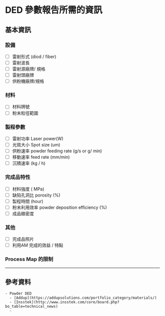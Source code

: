 # DED 參數報告所需的資訊

## 基本資訊

### 設備

* [ ] 雷射形式 (diod / fiber)
* [ ] 雷射波長
* [ ] 雷射源廠牌/ 規格
* [ ] 雷射頭廠牌
* [ ] 供粉機廠牌/規格

### 材料

* [ ] 材料牌號
* [ ] 粉末粒徑範圍

### 製程參數

* [ ] 雷射功率 Laser power(W)
* [ ] 光斑大小 Spot size (um)
* [ ] 供粉速率 powder feeding rate (g/s or g/ min)
* [ ] 移動速率 feed rate (mm/min)
* [ ] 沉積速率 (kg / h)

### 完成品特性

* [ ] 材料強度 ( MPa)
* [ ] 缺陷孔洞比 porosity (%)
* [ ] 製程時間 (hour)
* [ ] 粉末利用效率 powder deposition efficiency (%)
* [ ] 成品緻密度

### 其他

* [ ] 完成品照片
* [ ] 利用AM 完成的效益 / 特點

### Process Map 的限制

***

## 參考資料

```
- Powder DED
  - [Addup](https://addupsolutions.com/portfolio_category/materials/)
  - [Insstek](http://www.insstek.com/core/board.php?bo_table=technical_news)
  -
```
